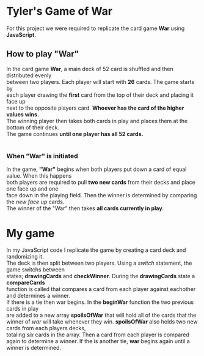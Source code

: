 # Tyler's Game of War
For this project we were required to replicate the card game __War__ using __JavaScript__.

## How to play "War"
In the card game __War__, a main deck of 52 card is shuffled and then distributed evenly  
between two players. Each player will start with __26__ cards. The game starts by  
each player drawing the __first__ card from the top of their deck and placing it face up  
next to the opposite players card. __Whoever has the card of the higher values wins.__  
The winning player then takes both cards in play and places them at the bottom of their deck.  
The game continues __until one player has all 52 cards.__
#
### When "War" is initiated
In the game, __"War"__ begins when both players put down a card of equal value. When this happens  
both players are required to pull __two new cards__ from their decks and place one face up and one  
face down in the playing field. Then the winner is determined by comparing the *new face up* cards.  
The winner of the "War" then takes __all cards currently in play__. 
#
# My game
In my JavaScript code I replicate the game by creating a card deck and randomizing it.  
The deck is then split between two players. Using a *switch* statement, the game switchs between  
states; __drawingCards__ and __checkWinner__. During the __drawingCards__ state a __compareCards__  
function is called that compares a card from each player against eachother and determines a winner.  
If there is a tie then war begins. In the __beginWar__ function the two previous cards in play  
are added to a new array __spoilsOfWar__ that will hold all of the cards that the winner of *war* will take  whenever they win. __spoilsOfWar__ also holds two new cards from each players decks,  
totaling *six* cards in the array. Then a card from each player is compared again to determine a winner.  If the is another tie, __war__ begins again until a winner is determined. 
